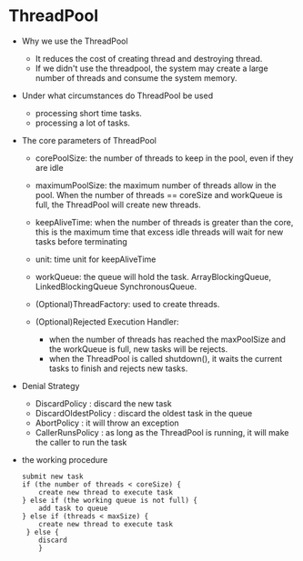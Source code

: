 # ThreadPool
- Why we use the ThreadPool
    
    - It reduces the cost of creating thread and destroying thread.
    - If we didn't use the threadpool, the system may create a large number
    of threads and consume the system memory.

- Under what circumstances do ThreadPool be used
    
    - processing short time tasks.
    - processing a lot of tasks.
    
- The core parameters of ThreadPool
    - corePoolSize: the number of threads to keep in the pool, even if they are 
    idle
    - maximumPoolSize: the maximum number of threads allow in the pool. When the 
    number of threads == coreSize and workQueue is full, the ThreadPool will 
    create
    new threads.
    - keepAliveTime: when the number of threads is greater than the core, this is 
    the maximum time that excess idle threads will wait for new tasks before 
    terminating
    - unit: time unit for keepAliveTime
    - workQueue: the queue will hold the task. ArrayBlockingQueue, 
    LinkedBlockingQueue
    SynchronousQueue.
    - (Optional)ThreadFactory: used to create threads.
    - (Optional)Rejected Execution Handler:
        
        - when the number of threads has reached the maxPoolSize and the 
        workQueue is
        full, new tasks will be rejects.
        - when the ThreadPool is called shutdown(), it waits the current 
        tasks to finish
        and rejects new tasks.

- Denial Strategy
    
    - DiscardPolicy : discard the new task
    - DiscardOldestPolicy : discard the oldest task in the queue
    - AbortPolicy : it will throw an exception
    - CallerRunsPolicy : as long as the ThreadPool is running, it will make the 
    caller to run the task
    
- the working procedure
    
    ```
    submit new task
    if (the number of threads < coreSize) {
        create new thread to execute task
    } else if (the working queue is not full) {
        add task to queue
    } else if (threads < maxSize) {
        create new thread to execute task
     } else {
        discard
        }
    ```
    